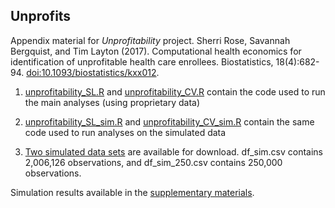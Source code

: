 ## Unprofits
Appendix material for *Unprofitability* project. 
Sherri Rose, Savannah Bergquist, and Tim Layton (2017). Computational health economics for identification of unprofitable health care enrollees. Biostatistics, 18(4):682-94. [doi:10.1093/biostatistics/kxx012](https://academic.oup.com/biostatistics/article-lookup/doi/10.1093/biostatistics/kxx012).

1. [unprofitability_SL.R](https://github.com/sl-bergquist/unprofits/blob/master/unprofitability_SL.R) and [unprofitability_CV.R](https://github.com/sl-bergquist/unprofits/blob/master/unprofitability_CV.R) contain the code used to run the main analyses (using proprietary data)

2. [unprofitability_SL_sim.R](https://github.com/sl-bergquist/unprofits/blob/master/unprofitability_SL_sim.R) and [unprofitability_CV_sim.R](https://github.com/sl-bergquist/unprofits/blob/master/unprofitability_CV_sim.R) contain the same code used to run analyses on the simulated data

<!--- 3. [df_sim.csv](https://github.com/sl-bergquist/unprofits/blob/master/df_sim.csv) and [df_sim_250.csv](https://github.com/sl-bergquist/unprofits/blob/master/df_sim_250.csv) contain simulated data sets (2,006,126 and 250,000 observations, respectively) --->

3. [Two simulated data sets](https://www.dropbox.com/sh/klf1m1vqzjion3j/AAAX65hmSsvD5B9LVglOXdB_a?dl=0) are available for download. df_sim.csv contains 2,006,126 observations, and df_sim_250.csv contains 250,000 observations.

Simulation results available in the [supplementary materials](https://academic.oup.com/biostatistics/article-lookup/doi/10.1093/biostatistics/kxx012#63806114). 
